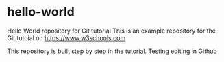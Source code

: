 # hello-world
Hello World repository for Git tutorial
This is an example repository for the Git tutoial on https://www.w3schools.com

This repository is built step by step in the tutorial.
Testing editing in Github
